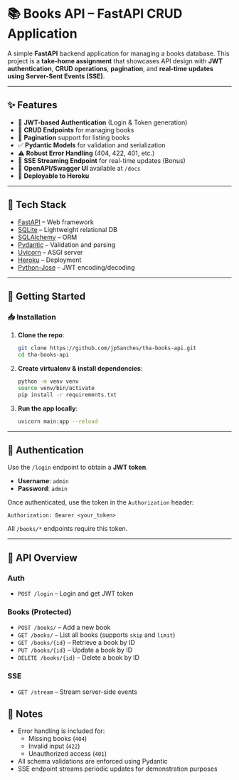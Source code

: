 # 📚 Books API – FastAPI CRUD Application

A simple **FastAPI** backend application for managing a books database. This project is a **take-home assignment** that showcases API design with **JWT authentication**, **CRUD operations**, **pagination**, and **real-time updates using Server-Sent Events (SSE)**.

---

## ✨ Features

- 🔐 **JWT-based Authentication** (Login & Token generation)
- 📖 **CRUD Endpoints** for managing books
- 📄 **Pagination** support for listing books
- ✅ **Pydantic Models** for validation and serialization
- ⚠️ **Robust Error Handling** (404, 422, 401, etc.)
- 🔁 **SSE Streaming Endpoint** for real-time updates (Bonus)
- 🧪 **OpenAPI/Swagger UI** available at `/docs`
- 🚀 **Deployable to Heroku**

---

## 🧱 Tech Stack

- [FastAPI](https://fastapi.tiangolo.com/) – Web framework
- [SQLite](https://www.sqlite.org/index.html) – Lightweight relational DB
- [SQLAlchemy](https://www.sqlalchemy.org/) – ORM
- [Pydantic](https://docs.pydantic.dev/) – Validation and parsing
- [Uvicorn](https://www.uvicorn.org/) – ASGI server
- [Heroku](https://www.heroku.com/) – Deployment
- [Python-Jose](https://python-jose.readthedocs.io/) – JWT encoding/decoding

---


## 🚀 Getting Started

### 📥 Installation

1. **Clone the repo**:
   ```bash
   git clone https://github.com/jpSanches/tha-books-api.git
   cd tha-books-api
   ```

2. **Create virtualenv & install dependencies**:
   ```bash
   python -m venv venv
   source venv/bin/activate
   pip install -r requirements.txt
   ```

3. **Run the app locally**:
   ```bash
   uvicorn main:app --reload
   ```

---

## 🔐 Authentication

Use the `/login` endpoint to obtain a **JWT token**.

- **Username**: `admin`
- **Password**: `admin`

Once authenticated, use the token in the `Authorization` header:

```
Authorization: Bearer <your_token>
```

All `/books/*` endpoints require this token.

---

## 📘 API Overview

### Auth

- `POST /login` – Login and get JWT token

### Books (Protected)

- `POST /books/` – Add a new book
- `GET /books/` – List all books (supports `skip` and `limit`)
- `GET /books/{id}` – Retrieve a book by ID
- `PUT /books/{id}` – Update a book by ID
- `DELETE /books/{id}` – Delete a book by ID

### SSE

- `GET /stream` – Stream server-side events

## 📌 Notes

- Error handling is included for:
  - Missing books (`404`)
  - Invalid input (`422`)
  - Unauthorized access (`401`)
- All schema validations are enforced using Pydantic
- SSE endpoint streams periodic updates for demonstration purposes



